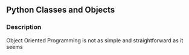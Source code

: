 ## Python Classes and Objects
### Description
Object Oriented Programming is not as simple and straightforward as it seems

